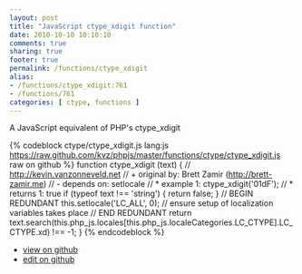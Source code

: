 ```yaml
---
layout: post
title: "JavaScript ctype_xdigit function"
date: 2010-10-10 10:10:10
comments: true
sharing: true
footer: true
permalink: /functions/ctype_xdigit
alias:
- /functions/ctype_xdigit:761
- /functions/761
categories: [ ctype, functions ]
---
```

A JavaScript equivalent of PHP's ctype_xdigit
<!-- more -->
{% codeblock ctype/ctype_xdigit.js lang:js https://raw.github.com/kvz/phpjs/master/functions/ctype/ctype_xdigit.js raw on github %}
function ctype_xdigit (text) {
    // http://kevin.vanzonneveld.net
    // +   original by: Brett Zamir (http://brett-zamir.me)
    // -    depends on: setlocale
    // *     example 1: ctype_xdigit('01dF');
    // *     returns 1: true
    if (typeof text !== 'string') {
        return false;
    }
    // BEGIN REDUNDANT
    this.setlocale('LC_ALL', 0); // ensure setup of localization variables takes place
    // END REDUNDANT
    return text.search(this.php_js.locales[this.php_js.localeCategories.LC_CTYPE].LC_CTYPE.xd) !== -1;
}
{% endcodeblock %}
<ul>
 <li><a href="https://github.com/kvz/phpjs/blob/master/functions/ctype/ctype_xdigit.js">view on github</a></li>
 <li><a href="https://github.com/kvz/phpjs/edit/master/functions/ctype/ctype_xdigit.js">edit on github</a></li>
</ul>
